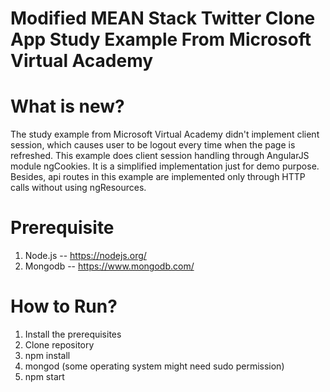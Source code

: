 # Modified MEAN Stack Twitter Clone App Study Example From Microsoft Virtual Academy

# What is new? 
The study example from Microsoft Virtual Academy didn't implement client session, which causes user to be logout every time when the page is refreshed. This example does client session handling through AngularJS module ngCookies. It is a simplified implementation just for demo purpose. Besides, api routes in this example are implemented only through HTTP calls without using ngResources.

# Prerequisite
1. Node.js -- https://nodejs.org/
2. Mongodb -- https://www.mongodb.com/

# How to Run?
1. Install the prerequisites
2. Clone repository
3. npm install
4. mongod (some operating system might need sudo permission)
5. npm start

